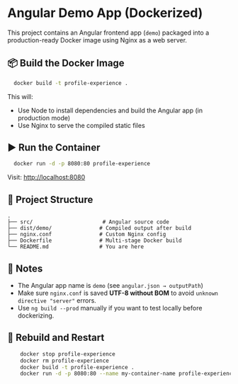 ﻿# Angular Demo App (Dockerized)

This project contains an Angular frontend app (`demo`) packaged into a production-ready Docker image using Nginx as a web server.

## 📦 Build the Docker Image

```bash
  docker build -t profile-experience .
```

This will:
- Use Node to install dependencies and build the Angular app (in production mode)
- Use Nginx to serve the compiled static files

## ▶️ Run the Container

```bash
  docker run -d -p 8080:80 profile-experience
```

Visit: [http://localhost:8080](http://localhost:8080)

## 🔧 Project Structure

```
.
├── src/                      # Angular source code
├── dist/demo/               # Compiled output after build
├── nginx.conf               # Custom Nginx config
├── Dockerfile               # Multi-stage Docker build
└── README.md                # You are here
```

## 📝 Notes

- The Angular app name is `demo` (see `angular.json → outputPath`)
- Make sure `nginx.conf` is saved **UTF-8 without BOM** to avoid `unknown directive "﻿server"` errors.
- Use `ng build --prod` manually if you want to test locally before dockerizing.

## 🔄 Rebuild and Restart

```bash
    docker stop profile-experience
    docker rm profile-experience
    docker build -t profile-experience .
    docker run -d -p 8080:80 --name my-container-name profile-experience
```
